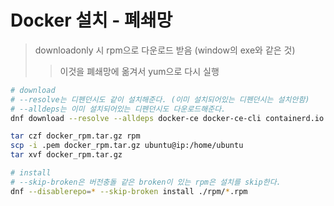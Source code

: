 # Docker 설치 - 폐쇄망

> downloadonly 시 rpm으로 다운로드 받음 (window의 exe와 같은 것)
>
> > 이것을 폐쇄망에 옮겨서 yum으로 다시 실행

```sh
# download
# --resolve는 디펜던시도 같이 설치해준다. (이미 설치되어있는 디펜던시는 설치안함)
# --alldeps는 이미 설치되어있는 디펜던시도 다운로드해준다.
dnf download --resolve --alldeps docker-ce docker-ce-cli containerd.io docker-buildx-plugin docker-compose-plugin --destdir=./rpm

tar czf docker_rpm.tar.gz rpm
scp -i .pem docker_rpm.tar.gz ubuntu@ip:/home/ubuntu
tar xvf docker_rpm.tar.gz

# install
# --skip-broken은 버전충돌 같은 broken이 있는 rpm은 설치를 skip한다.
dnf --disablerepo=* --skip-broken install ./rpm/*.rpm
```
